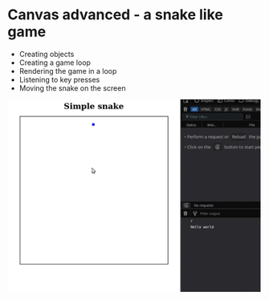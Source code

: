 # Canvas advanced - a snake like game

* Creating objects
* Creating a game loop
* Rendering the game in a loop
* Listening to key presses
* Moving the snake on the screen

![Screen capture](img/snake.gif "Snake v1")
